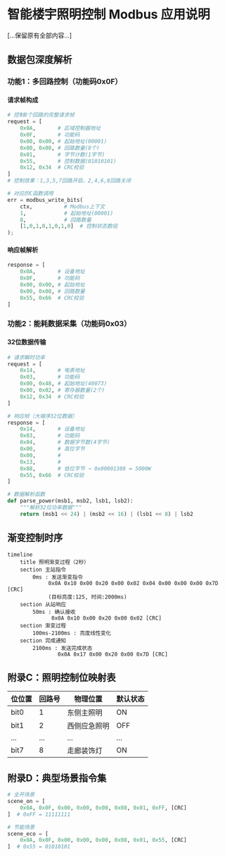 # 智能楼宇照明控制 Modbus 应用说明

[...保留原有全部内容...]

## 数据包深度解析

### 功能1：多回路控制（功能码0x0F）

#### 请求帧构成
```python
# 控制8个回路的完整请求帧
request = [
    0x0A,       # 区域控制器地址
    0x0F,       # 功能码
    0x00, 0x00, # 起始地址(00001)
    0x00, 0x08, # 回路数量(8个)
    0x01,       # 字节计数(1字节)
    0x55,       # 控制数据(01010101)
    0x12, 0x34  # CRC校验
]
# 控制效果：1,3,5,7回路开启，2,4,6,8回路关闭

# 对应的C函数调用
err = modbus_write_bits(
    ctx,          # Modbus上下文
    1,            # 起始地址(00001)
    8,            # 回路数量
    [1,0,1,0,1,0,1,0]  # 控制状态数组
);
```

#### 响应帧解析
```python
response = [
    0x0A,       # 设备地址
    0x0F,       # 功能码
    0x00, 0x00, # 起始地址
    0x00, 0x08, # 回路数量
    0x55, 0x66  # CRC校验
]
```

### 功能2：能耗数据采集（功能码0x03）

#### 32位数据传输
```python
# 请求瞬时功率
request = [
    0x14,       # 电表地址
    0x03,       # 功能码
    0x00, 0x48, # 起始地址(40073)
    0x00, 0x02, # 寄存器数量(2个)
    0x12, 0x34  # CRC校验
]

# 响应帧（大端序32位数据）
response = [
    0x14,       # 设备地址
    0x03,       # 功能码
    0x04,       # 数据字节数(4字节)
    0x00,       # 高位字节
    0x00,       # 
    0x13,       # 
    0x88,       # 低位字节 → 0x00001388 = 5000W
    0x55, 0x66  # CRC校验
]

# 数据解析函数
def parse_power(msb1, msb2, lsb1, lsb2):
    """解析32位功率数据"""
    return (msb1 << 24) | (msb2 << 16) | (lsb1 << 8) | lsb2
```

## 渐变控制时序
```mermaid
timeline
    title 照明渐变过程（2秒）
    section 主站指令
        0ms : 发送渐变指令
             0x0A 0x10 0x00 0x20 0x00 0x02 0x04 0x00 0x00 0x00 0x7D [CRC]
             (目标亮度:125, 时间:2000ms)
    section 从站响应
        50ms : 确认接收
              0x0A 0x10 0x00 0x20 0x00 0x02 [CRC]
    section 渐变过程
        100ms-2100ms : 亮度线性变化
    section 完成通知
        2100ms : 发送完成状态
                0x0A 0x17 0x00 0x20 0x00 0x7D [CRC]
```

## 附录C：照明控制位映射表
| 位位置 | 回路号 | 物理位置       | 默认状态 |
|--------|--------|----------------|----------|
| bit0   | 1      | 东侧主照明     | ON       |
| bit1   | 2      | 西侧应急照明   | OFF      |
| ...    | ...    | ...            | ...      |
| bit7   | 8      | 走廊装饰灯     | ON       |

## 附录D：典型场景指令集
```python
# 全开场景
scene_on = [
    0x0A, 0x0F, 0x00, 0x00, 0x00, 0x08, 0x01, 0xFF, [CRC]
]  # 0xFF = 11111111

# 节能场景
scene_eco = [
    0x0A, 0x0F, 0x00, 0x00, 0x00, 0x08, 0x01, 0x55, [CRC]
]  # 0x55 = 01010101
```